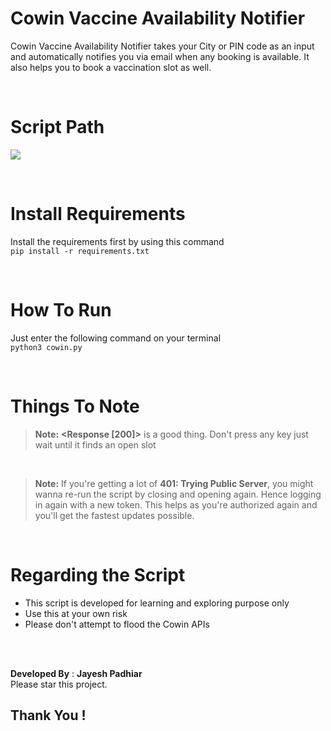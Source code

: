 # Cowin Vaccine Availability Notifier

Cowin Vaccine Availability Notifier takes your City or PIN code as an input and automatically notifies you via email when any booking is available. It also helps you to book a vaccination slot as well.

<br />

# Script Path

[![](https://mermaid.ink/img/eyJjb2RlIjoiZ3JhcGhcbkEoKFN0YXJ0KSkgLS0-IFkoKExvZyBJbikpXG5ZIC0tPiBEe1NlbGVjdH1cbkQgLS0gU2VhcmNoIEJ5IENpdHkgLS0tPiBFKFNlbGVjdCBDaXR5KVxuRSAtLT4gRyhFbnRlciBQcmVmZmVyZWQgUGluY29kZXMpXG5EIC0tIFNlYXJjaCBCeSBQSU4gLS0-IEgoRW50ZXIgUGluY29kZSlcbkcgLS0-IEkoKFdhaXQgdW50aWwgRm91bmQpKVxuXG5JIC0tIEZvdW5kIC0tLT4gWntXYW50IENlbnRlcj99XG5cbkggLS0-IElcblogLS0gWWVzIC0tPiBKKFNlbGVjdCBDZW50ZXIpXG5aIC0tIE5vIC0tLT4gSVxuSiAtLT4gSyhFbnRlciBPVFAgdGhhdCBjYW1lIG9uIHlvdXIgcGhvbmUpXG5LIC0tPiBMKFNlbGVjdCBCZW5pZmljaWFyeSlcbkwgLS0-IE0oRW50ZXIgQ2FwdGNoYSlcbk0gLS0-IE4oKEFwcG9pbnRtZW50IEJvb2tlZCEpKSIsIm1lcm1haWQiOnsidGhlbWUiOiJmb3Jlc3QifSwidXBkYXRlRWRpdG9yIjpmYWxzZX0)](https://mermaid-js.github.io/mermaid-live-editor/#/edit/eyJjb2RlIjoiZ3JhcGhcbkEoKFN0YXJ0KSkgLS0-IFkoKExvZyBJbikpXG5ZIC0tPiBEe1NlbGVjdH1cbkQgLS0gU2VhcmNoIEJ5IENpdHkgLS0tPiBFKFNlbGVjdCBDaXR5KVxuRSAtLT4gRyhFbnRlciBQcmVmZmVyZWQgUGluY29kZXMpXG5EIC0tIFNlYXJjaCBCeSBQSU4gLS0-IEgoRW50ZXIgUGluY29kZSlcbkcgLS0-IEkoKFdhaXQgdW50aWwgRm91bmQpKVxuXG5JIC0tIEZvdW5kIC0tLT4gWntXYW50IENlbnRlcj99XG5cbkggLS0-IElcblogLS0gWWVzIC0tPiBKKFNlbGVjdCBDZW50ZXIpXG5aIC0tIE5vIC0tLT4gSVxuSiAtLT4gSyhFbnRlciBPVFAgdGhhdCBjYW1lIG9uIHlvdXIgcGhvbmUpXG5LIC0tPiBMKFNlbGVjdCBCZW5pZmljaWFyeSlcbkwgLS0-IE0oRW50ZXIgQ2FwdGNoYSlcbk0gLS0-IE4oKEFwcG9pbnRtZW50IEJvb2tlZCEpKSIsIm1lcm1haWQiOnsidGhlbWUiOiJmb3Jlc3QifSwidXBkYXRlRWRpdG9yIjpmYWxzZX0)

<br />

# Install Requirements
Install the requirements first by using this command
<br />
`pip install -r requirements.txt`

<br />


# How To Run
Just enter the following command on your terminal
<br />
`python3 cowin.py`

<br />

# Things To Note
> **Note:** **<Response [200]>** is a good thing. Don't press any key just wait until it finds an open slot

<br />

> **Note:** If you're getting a lot of **401: Trying Public Server**, you might wanna re-run the script by closing and opening again. Hence logging in again with a new token. This helps as you're authorized again and you'll get the fastest updates possible.

<br />

# Regarding the Script

- This script is developed for learning and exploring purpose only
- Use this at your own risk
- Please don't attempt to flood the Cowin APIs

<br /><br />


**Developed By** : **Jayesh Padhiar**
<br />
Please star this project.
## Thank You !
